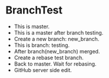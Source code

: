 BranchTest
==========

* This is master.
* This is a master after branch testing.
* Create a new branch: new_branch.
* This is branch: testing.
* After branch(new_branch) merged.
* Create a rebase test branch.
* Back to master. Wait for rebasing.
* GitHub server side edit.
